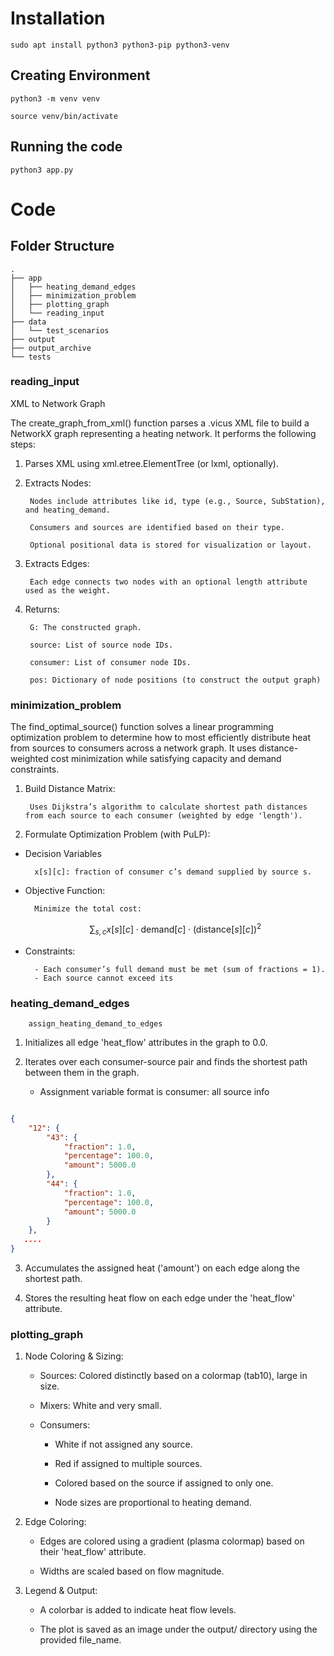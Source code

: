 
# Installation 

`sudo apt install python3 python3-pip python3-venv`

## Creating Environment
`python3 -m venv venv`

`source venv/bin/activate`

## Running the code
`python3 app.py`

# Code

## Folder Structure

```
.
├── app
│   ├── heating_demand_edges
│   ├── minimization_problem
│   ├── plotting_graph
│   └── reading_input
├── data
│   └── test_scenarios
├── output
├── output_archive
└── tests

```

### reading_input
XML to Network Graph

The create_graph_from_xml() function parses a .vicus XML file to build a NetworkX graph representing a heating network. It performs the following steps:

1. Parses XML using xml.etree.ElementTree (or lxml, optionally).

2. Extracts Nodes:

        Nodes include attributes like id, type (e.g., Source, SubStation), and heating_demand.

        Consumers and sources are identified based on their type.

        Optional positional data is stored for visualization or layout.

3. Extracts Edges:

        Each edge connects two nodes with an optional length attribute used as the weight.

4. Returns:

        G: The constructed graph.

        source: List of source node IDs.

        consumer: List of consumer node IDs.

        pos: Dictionary of node positions (to construct the output graph)

### minimization_problem

The find_optimal_source() function solves a linear programming optimization problem to determine how to most efficiently distribute heat from sources to consumers across a network graph. It uses distance-weighted cost minimization while satisfying capacity and demand constraints.

1. Build Distance Matrix:

        Uses Dijkstra’s algorithm to calculate shortest path distances from each source to each consumer (weighted by edge 'length').
2. Formulate Optimization Problem (with PuLP):

- Decision Variables

        x[s][c]: fraction of consumer c’s demand supplied by source s.


- Objective Function:
            
        Minimize the total cost:
            
    $$
    \sum_{s, c} x[s][c] \cdot \text{demand}[c] \cdot (\text{distance}[s][c])^2
    $$

- Constraints:

        - Each consumer’s full demand must be met (sum of fractions = 1).
        - Each source cannot exceed its 
        

### heating_demand_edges
        assign_heating_demand_to_edges

1. Initializes all edge 'heat_flow' attributes in the graph to 0.0.

2. Iterates over each consumer-source pair and finds the shortest path between them in the graph.
   - Assignment variable format is consumer: all source info 
```json

{
    "12": {
        "43": {
            "fraction": 1.0,
            "percentage": 100.0,
            "amount": 5000.0
        },
        "44": {
            "fraction": 1.0,
            "percentage": 100.0,
            "amount": 5000.0
        }
    },
   ....
}
```

3. Accumulates the assigned heat ('amount') on each edge along the shortest path.

4. Stores the resulting heat flow on each edge under the 'heat_flow' attribute.

### plotting_graph

1. Node Coloring & Sizing:

    - Sources: Colored distinctly based on a colormap (tab10), large in size.

   - Mixers: White and very small.

    - Consumers:

        - White if not assigned any source.

        - Red if assigned to multiple sources.

        - Colored based on the source if assigned to only one.

        - Node sizes are proportional to heating demand.

2. Edge Coloring:

    - Edges are colored using a gradient (plasma colormap) based on their 'heat_flow' attribute.

    - Widths are scaled based on flow magnitude.

3. Legend & Output:

    - A colorbar is added to indicate heat flow levels.

    - The plot is saved as an image under the output/ directory using the provided file_name.